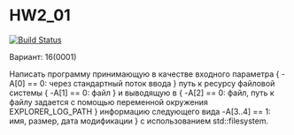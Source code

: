 # HW2_01

[![Build Status](https://travis-ci.org/desta-study/HW2_01.svg?branch=master)](https://travis-ci.org/desta-study/HW2_01)

Вариант: 16(0001)

Написать программу принимающую в качестве входного параметра {
-A[0] == 0: через стандартный поток ввода
} путь к ресурсу файловой системы {
-A[1] == 0: файл
} и выводящую в {
-A[2] == 0: файл, путь к файлу задается с помощью переменной окружения EXPLORER_LOG_PATH
} информацию следующего вида
-A[3..4] == 1: имя, размер, дата модификации
} c использованием std::filesystem.
